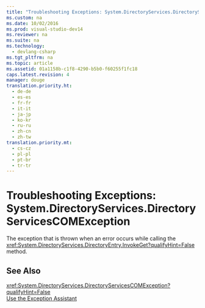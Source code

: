 ```yaml
---
title: "Troubleshooting Exceptions: System.DirectoryServices.DirectoryServicesCOMException"
ms.custom: na
ms.date: 10/02/2016
ms.prod: visual-studio-dev14
ms.reviewer: na
ms.suite: na
ms.technology: 
  - devlang-csharp
ms.tgt_pltfrm: na
ms.topic: article
ms.assetid: 01a1158b-c1f8-4290-b5b0-f60255f1fc18
caps.latest.revision: 4
manager: douge
translation.priority.ht: 
  - de-de
  - es-es
  - fr-fr
  - it-it
  - ja-jp
  - ko-kr
  - ru-ru
  - zh-cn
  - zh-tw
translation.priority.mt: 
  - cs-cz
  - pl-pl
  - pt-br
  - tr-tr
---
```

# Troubleshooting Exceptions: System.DirectoryServices.DirectoryServicesCOMException
The exception that is thrown when an error occurs while calling the <xref:System.DirectoryServices.DirectoryEntry.InvokeGet?qualifyHint=False> method.  
  
## See Also  
 <xref:System.DirectoryServices.DirectoryServicesCOMException?qualifyHint=False>   
 [Use the Exception Assistant](../Topic/How%20to:%20Use%20the%20Exception%20Assistant.md)